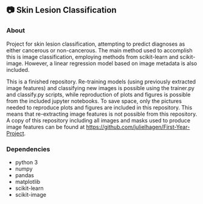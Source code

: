 ## 📷 Skin Lesion Classification

### About

Project for skin lesion classification, attempting to predict diagnoses as either cancerous or non-cancerous. The main method used to accomplish this is image classification, employing methods from scikit-learn and scikit-image. However, a linear regression model based on image metadata is also included.

This is a finished repository. Re-training models (using previously extracted image features) and classifying new images is possible using the trainer.py and classify.py scripts, while reproduction of plots and figures is possible from the included jupyter notebooks. To save space, only the pictures needed to reproduce plots and figures are included in this repository. This means that re-extracting image features is not possible from this repository. A copy of this repository including all images and masks used to produce image features can be found at https://github.com/julielhagen/First-Year-Project.

### Dependencies

* python 3
* numpy
* pandas
* matplotlib
* scikit-learn
* scikit-image
